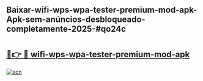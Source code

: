 ## Baixar-wifi-wps-wpa-tester-premium-mod-apk-Apk-sem-anúncios-desbloqueado-completamente-2025-#qo24c

# <h2><a href="https://ainizakaria.my?title=wifi-wps-wpa-tester-premium-mod-apk&ref=20M">🔗👉 🔴 wifi-wps-wpa-tester-premium-mod-apk</a></h2>

[![acn](https://github.com/user-attachments/assets/0f9c940e-d8b0-45ae-aac7-cd30a18b3e1c)](https://ainizakaria.my?title=wifi-wps-wpa-tester-premium-mod-apk&ref=20M)

